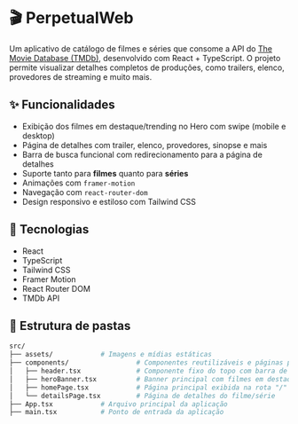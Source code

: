 # 🎬 PerpetualWeb

Um aplicativo de catálogo de filmes e séries que consome a API do [The Movie Database (TMDb)](https://www.themoviedb.org/), desenvolvido com React + TypeScript. O projeto permite visualizar detalhes completos de produções, como trailers, elenco, provedores de streaming e muito mais.

## ✨ Funcionalidades

- Exibição dos filmes em destaque/trending no Hero com swipe (mobile e desktop)
- Página de detalhes com trailer, elenco, provedores, sinopse e mais
- Barra de busca funcional com redirecionamento para a página de detalhes
- Suporte tanto para **filmes** quanto para **séries**
- Animações com `framer-motion`
- Navegação com `react-router-dom`
- Design responsivo e estiloso com Tailwind CSS

## 🧪 Tecnologias

- React
- TypeScript
- Tailwind CSS
- Framer Motion
- React Router DOM
- TMDb API

## 📁 Estrutura de pastas

```bash
src/
├── assets/            # Imagens e mídias estáticas
├── components/                 # Componentes reutilizáveis e páginas principais
│   ├── header.tsx              # Componente fixo do topo com barra de busca
│   ├── heroBanner.tsx          # Banner principal com filmes em destaque
│   ├── homePage.tsx            # Página principal exibida na rota "/"
│   └── detailsPage.tsx         # Página de detalhes do filme/série
├── App.tsx            # Arquivo principal da aplicação
├── main.tsx           # Ponto de entrada da aplicação

